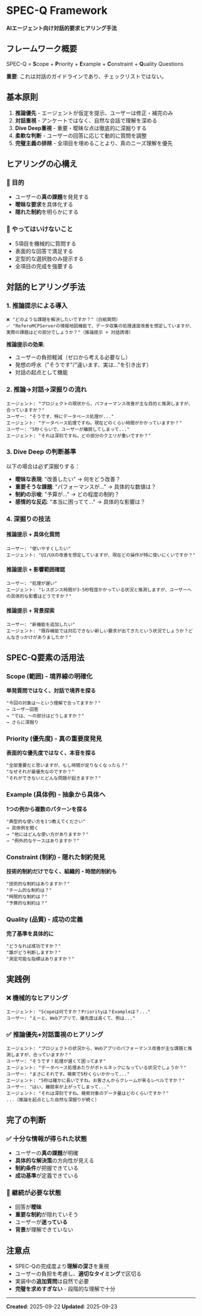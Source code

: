 # SPEC-Q Framework
**AIエージェント向け対話的要求ヒアリング手法**

## フレームワーク概要
SPEC-Q = **S**cope + **P**riority + **E**xample + **C**onstraint + **Q**uality Questions

**重要**: これは対話のガイドラインであり、チェックリストではない。

## 基本原則
1. **推論優先** - エージェントが仮定を提示、ユーザーは修正・補完のみ
2. **対話重視** - アンケートではなく、自然な会話で理解を深める
3. **Dive Deep重視** - 重要・曖昧な点は徹底的に深掘りする
4. **柔軟な判断** - ユーザーの回答に応じて動的に質問を調整
5. **完璧主義の排除** - 全項目を埋めることより、真のニーズ理解を優先

## ヒアリングの心構え

### 🎯 目的
- ユーザーの**真の課題**を発見する
- **曖昧な要求**を具体化する
- **隠れた制約**を明らかにする

### 🚫 やってはいけないこと
- 5項目を機械的に質問する
- 表面的な回答で満足する
- 定型的な選択肢のみ提示する
- 全項目の完成を強要する

## 対話的ヒアリング手法

### 1. **推論提示による導入**
```
❌ "どのような課題を解決したいですか？"（白紙質問）
✅ "ReferoMCPServerの情報地図機能で、データ収集の処理速度改善を想定していますが、実際の課題はどの部分でしょうか？"（推論提示 + 対話誘導）
```

**推論提示の効果**:
- ユーザーの負担軽減（ゼロから考える必要なし）
- 発想の呼水（"そうです"/"違います、実は..."を引き出す）
- 対話の起点として機能

### 2. **推論→対話→深掘りの流れ**
```
エージェント: "プロジェクトの現状から、パフォーマンス改善が主な目的と推測しますが、合っていますか？"
ユーザー: "そうです、特にデータベース処理が..."
エージェント: "データベース処理ですね。現在どのくらい時間がかかっていますか？"
ユーザー: "5秒くらいで、ユーザーが離脱してしまって..."
エージェント: "それは深刻ですね。どの部分のクエリが重いですか？"
```

### 3. **Dive Deep の判断基準**
以下の場合は必ず深掘りする：
- **曖昧な表現**: "改善したい" → 何をどう改善？
- **重要そうな課題**: "パフォーマンスが..." → 具体的な数値は？
- **制約の示唆**: "予算が..." → どの程度の制約？
- **感情的な反応**: "本当に困ってて..." → 具体的な影響は？

### 4. **深掘りの技法**

#### **推論提示 + 具体化質問**
```
ユーザー: "使いやすくしたい"
エージェント: "UI/UXの改善を想定していますが、現在どの操作が特に使いにくいですか？"
```

#### **推論提示 + 影響範囲確認**
```
ユーザー: "処理が遅い"
エージェント: "レスポンス時間が3-5秒程度かかっている状況と推測しますが、ユーザーへの具体的な影響はどうですか？"
```

#### **推論提示 + 背景探索**
```
ユーザー: "新機能を追加したい"
エージェント: "既存機能では対応できない新しい要求が出てきたという状況でしょうか？どんなきっかけがありましたか？"
```

## SPEC-Q要素の活用法

### Scope (範囲) - 境界線の明確化
**単発質問ではなく、対話で境界を探る**
```
"今回の対象は〜という理解で合ってますか？"
→ ユーザー回答
→ "では、〜の部分はどうしますか？"
→ さらに深掘り
```

### Priority (優先度) - 真の重要度発見
**表面的な優先度ではなく、本音を探る**
```
"全部重要だと思いますが、もし時間が足りなくなったら？"
"なぜそれが最優先なのですか？"
"それができないとどんな問題が起きますか？"
```

### Example (具体例) - 抽象から具体へ
**1つの例から複数のパターンを探る**
```
"典型的な使い方を1つ教えてください"
→ 具体例を聞く
→ "他にはどんな使い方がありますか？"
→ "例外的なケースはありますか？"
```

### Constraint (制約) - 隠れた制約発見
**技術的制約だけでなく、組織的・時間的制約も**
```
"技術的な制約はありますか？"
"チーム的な制約は？"
"時間的な制約は？"
"予算的な制約は？"
```

### Quality (品質) - 成功の定義
**完了基準を具体的に**
```
"どうなれば成功ですか？"
"誰がどう判断しますか？"
"測定可能な指標はありますか？"
```

## 実践例

### ❌ 機械的なヒアリング
```
エージェント: "Scopeは何ですか？Priorityは？Exampleは？..."
ユーザー: "えーと、Webアプリで、優先度は高くて、例は..."
```

### ✅ 推論優先+対話重視のヒアリング
```
エージェント: "プロジェクトの状況から、Webアプリのパフォーマンス改善が主な課題と推測しますが、合っていますか？"
ユーザー: "そうです！処理が遅くて困ってます"
エージェント: "データベース処理あたりがボトルネックになっている状況でしょうか？"
ユーザー: "まさにそれです。検索で5秒くらいかかって..."
エージェント: "5秒は確かに長いですね。お客さんからクレームが来るレベルですか？"
ユーザー: "はい、離脱率が上がってしまって..."
エージェント: "それは深刻ですね。検索対象のデータ量はどのくらいですか？"
...（推論を起点とした自然な深掘りが続く）
```

## 完了の判断

### ✅ 十分な情報が得られた状態
- ユーザーの**真の課題**が明確
- **具体的な解決策**の方向性が見える
- **制約条件**が把握できている
- **成功基準**が定義できている

### 🔄 継続が必要な状態
- 回答が**曖昧**
- **重要な制約**が隠れていそう
- ユーザーが**迷っている**
- **背景**が理解できていない

## 注意点
- SPEC-Qの完成度より**理解の深さ**を重視
- ユーザーの負担を考慮し、**適切なタイミング**で区切る
- 実装中の**追加質問**は自然で必要
- **完璧を求めすぎない** - 段階的な理解で十分

---
**Created**: 2025-09-22
**Updated**: 2025-09-23
